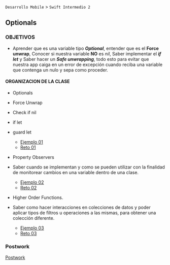 `Desarrollo Mobile` > `Swift Intermedio 2`

## Optionals

### OBJETIVOS 

- Aprender que es una variable tipo **_Optional_**, entender que es el **Force unwrap**, Conocer si nuestra variable **NO** es _nil_, Saber implementar el **_if let_** y Saber hacer un **_Safe unwrapping_**, todo esto para evitar que nuestra app caiga en un error de excepción cuando reciba una variable que contenga un nulo y sepa como proceder.

#### ORGANIZACION DE LA CLASE 

- Optionals
* Force Unwrap
* Check if nil
* if let
* guard let

	- [Ejemplo 01](Ejemplo-01)
	- [Reto 01](Reto-01)

- Property Observers
* Saber cuando se implementan y como se pueden utilizar con la finalidad de monitorear cambios en una variable dentro de una clase.

	- [Ejemplo 02](Ejemplo-02)
	- [Reto 02](Reto-02)

- Higher Order Functions.
* Saber como hacer interacciones en colecciones de datos y poder aplicar tipos de filtros u operaciones a las mismas, para obtener una colección diferente.

	- [Ejemplo 03](Ejemplo-03)
	- [Reto 03](Reto-03)

### Postwork 

[Postwork](Postwork)